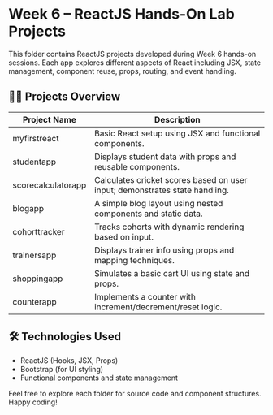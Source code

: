 # Week 6 – ReactJS Hands-On Lab Projects

This folder contains ReactJS projects developed during Week 6 hands-on sessions. Each app explores different aspects of React including JSX, state management, component reuse, props, routing, and event handling.

## 🧑‍💻 Projects Overview

| Project Name              | Description                                                                 |
|---------------------------|-----------------------------------------------------------------------------|
| myfirstreact              | Basic React setup using JSX and functional components.                      |
| studentapp                | Displays student data with props and reusable components.                   |
| scorecalculatorapp        | Calculates cricket scores based on user input; demonstrates state handling.|
| blogapp                   | A simple blog layout using nested components and static data.               |
| cohorttracker             | Tracks cohorts with dynamic rendering based on input.                       |
| trainersapp               | Displays trainer info using props and mapping techniques.                   |
| shoppingapp               | Simulates a basic cart UI using state and props.                            |
| counterapp                | Implements a counter with increment/decrement/reset logic.                  |

## 🛠️ Technologies Used
- ReactJS (Hooks, JSX, Props)
- Bootstrap (for UI styling)
- Functional components and state management

Feel free to explore each folder for source code and component structures. Happy coding!

